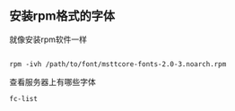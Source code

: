 ## 安装rpm格式的字体

就像安装rpm软件一样

```

rpm -ivh /path/to/font/msttcore-fonts-2.0-3.noarch.rpm

```

查看服务器上有哪些字体
```
fc-list
```